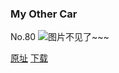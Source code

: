 ### My Other Car
No.80
![图片不见了~~~](https://imgs.xkcd.com/comics/other_car.jpg)

[原址](https://xkcd.com//80) [下载](https://imgs.xkcd.com/comics/other_car.jpg)


